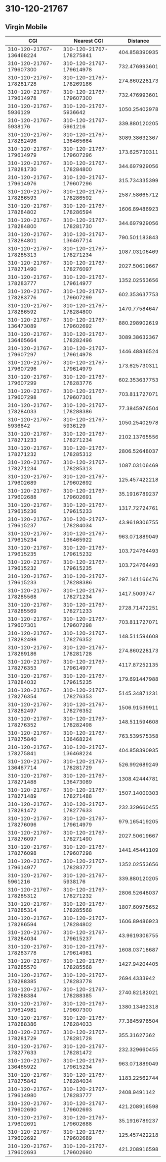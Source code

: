 # 310-120-21767
## Virgin Mobile


| CGI | Nearest CGI | Distance |
|-----|-------------|----------|
| 310-120-21767-136468224 | 310-120-21767-178275841 | 404.858390935 |
| 310-120-21767-179607300 | 310-120-21767-179614978 | 732.476993601 |
| 310-120-21767-178281728 | 310-120-21767-178269186 | 274.860228173 |
| 310-120-21767-179614978 | 310-120-21767-179607300 | 732.476993601 |
| 310-120-21767-5936129 | 310-120-21767-5936642 | 1050.25402978 |
| 310-120-21767-5938176 | 310-120-21767-5961216 | 339.880120205 |
| 310-120-21767-178282496 | 310-120-21767-136465664 | 3089.38632367 |
| 310-120-21767-179614979 | 310-120-21767-179607296 | 173.625730311 |
| 310-120-21767-178281730 | 310-120-21767-178284800 | 344.697929056 |
| 310-120-21767-179614976 | 310-120-21767-179607296 | 315.734335399 |
| 310-120-21767-178286593 | 310-120-21767-178286592 | 2587.58665712 |
| 310-120-21767-178284802 | 310-120-21767-178286594 | 1606.89486923 |
| 310-120-21767-178284800 | 310-120-21767-178281730 | 344.697929056 |
| 310-120-21767-178284801 | 310-120-21767-136467714 | 790.501183843 |
| 310-120-21767-178285313 | 310-120-21767-178271234 | 1087.03106469 |
| 310-120-21767-178271490 | 310-120-21767-178276097 | 2027.50619667 |
| 310-120-21767-178283777 | 310-120-21767-179614977 | 1352.02553656 |
| 310-120-21767-178283776 | 310-120-21767-179607299 | 602.353637753 |
| 310-120-21767-178286592 | 310-120-21767-178284800 | 1470.77584647 |
| 310-120-21767-136473089 | 310-120-21767-179602692 | 880.298902619 |
| 310-120-21767-136465664 | 310-120-21767-178282496 | 3089.38632367 |
| 310-120-21767-179607297 | 310-120-21767-179614978 | 1446.48836524 |
| 310-120-21767-179607296 | 310-120-21767-179614979 | 173.625730311 |
| 310-120-21767-179607299 | 310-120-21767-178283776 | 602.353637753 |
| 310-120-21767-179607298 | 310-120-21767-179607301 | 703.811727071 |
| 310-120-21767-178284033 | 310-120-21767-178288386 | 77.3845976504 |
| 310-120-21767-5936642 | 310-120-21767-5936129 | 1050.25402978 |
| 310-120-21767-178271233 | 310-120-21767-178271234 | 2102.13765556 |
| 310-120-21767-178271232 | 310-120-21767-178285312 | 2806.52648037 |
| 310-120-21767-178271234 | 310-120-21767-178285313 | 1087.03106469 |
| 310-120-21767-179602689 | 310-120-21767-179602692 | 125.457422218 |
| 310-120-21767-179602688 | 310-120-21767-179602691 | 35.1916789237 |
| 310-120-21767-179615236 | 310-120-21767-179615233 | 1317.72724761 |
| 310-120-21767-179615237 | 310-120-21767-178284034 | 43.9619306755 |
| 310-120-21767-179615234 | 310-120-21767-136465922 | 963.071889049 |
| 310-120-21767-179615235 | 310-120-21767-179615232 | 103.724764493 |
| 310-120-21767-179615232 | 310-120-21767-179615235 | 103.724764493 |
| 310-120-21767-179615233 | 310-120-21767-178288386 | 297.141166476 |
| 310-120-21767-178285568 | 310-120-21767-178271234 | 1417.5009747 |
| 310-120-21767-178285569 | 310-120-21767-178271233 | 2728.71472251 |
| 310-120-21767-179607301 | 310-120-21767-179607298 | 703.811727071 |
| 310-120-21767-178282498 | 310-120-21767-178276352 | 148.511594608 |
| 310-120-21767-178269186 | 310-120-21767-178281728 | 274.860228173 |
| 310-120-21767-178276353 | 310-120-21767-179614977 | 4117.87252135 |
| 310-120-21767-178284032 | 310-120-21767-179615235 | 179.691447988 |
| 310-120-21767-178276354 | 310-120-21767-178276353 | 5145.34871231 |
| 310-120-21767-178282497 | 310-120-21767-178276352 | 1506.91539911 |
| 310-120-21767-178276352 | 310-120-21767-178282498 | 148.511594608 |
| 310-120-21767-178275840 | 310-120-21767-136468224 | 763.539575358 |
| 310-120-21767-178275841 | 310-120-21767-136468224 | 404.858390935 |
| 310-120-21767-136467714 | 310-120-21767-178281729 | 526.992689249 |
| 310-120-21767-178271488 | 310-120-21767-136473089 | 1308.42444781 |
| 310-120-21767-178271489 | 310-120-21767-178271488 | 1507.14000303 |
| 310-120-21767-178281472 | 310-120-21767-178277633 | 232.329660455 |
| 310-120-21767-178276096 | 310-120-21767-179614979 | 979.165419205 |
| 310-120-21767-178276097 | 310-120-21767-178271490 | 2027.50619667 |
| 310-120-21767-178276098 | 310-120-21767-179607298 | 1441.45441109 |
| 310-120-21767-179614977 | 310-120-21767-178283777 | 1352.02553656 |
| 310-120-21767-5961216 | 310-120-21767-5938176 | 339.880120205 |
| 310-120-21767-178285312 | 310-120-21767-178271232 | 2806.52648037 |
| 310-120-21767-178285314 | 310-120-21767-178285568 | 1807.60975652 |
| 310-120-21767-178286594 | 310-120-21767-178284802 | 1606.89486923 |
| 310-120-21767-178284034 | 310-120-21767-179615237 | 43.9619306755 |
| 310-120-21767-178283778 | 310-120-21767-179614981 | 1608.03718687 |
| 310-120-21767-178285570 | 310-120-21767-178285568 | 1427.94204405 |
| 310-120-21767-178288385 | 310-120-21767-178283778 | 2694.4333942 |
| 310-120-21767-178288384 | 310-120-21767-178288385 | 2740.82182021 |
| 310-120-21767-179614981 | 310-120-21767-179607300 | 1380.13462318 |
| 310-120-21767-178288386 | 310-120-21767-178284033 | 77.3845976504 |
| 310-120-21767-178281729 | 310-120-21767-178281728 | 355.31627362 |
| 310-120-21767-178277633 | 310-120-21767-178281472 | 232.329660455 |
| 310-120-21767-136465922 | 310-120-21767-179615234 | 963.071889049 |
| 310-120-21767-178275842 | 310-120-21767-178284034 | 1183.22562744 |
| 310-120-21767-179614980 | 310-120-21767-178283777 | 2408.9491142 |
| 310-120-21767-179602690 | 310-120-21767-179602693 | 421.208916598 |
| 310-120-21767-179602691 | 310-120-21767-179602688 | 35.1916789237 |
| 310-120-21767-179602692 | 310-120-21767-179602689 | 125.457422218 |
| 310-120-21767-179602693 | 310-120-21767-179602690 | 421.208916598 |

